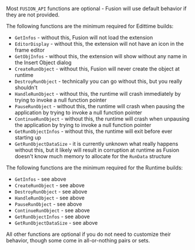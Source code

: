Most `FUSION_API` functions are optional - Fusion will use default behavior if they are not provided.

The following functions are the minimum required for Edittime builds:
* `GetInfos` - without this, Fusion will not load the extension
* `EditorDisplay` - without this, the extension will not have an icon in the frame editor
* `GetObjInfos` - without this, the extension will show without any name in the Insert Object dialog
* `CreateRunObject` - without this, Fusion will never create the object at runtime
* `DestroyRunObject` - technically you can go without this, but you really shouldn't
* `HandleRunObject` - without this, the runtime will crash immediately by trying to invoke a null function pointer
* `PauseRunObject` - without this, the runtime will crash when pausing the application by trying to invoke a null function pointer
* `ContinueRunObject` - without this, the runtime will crash when unpausing the application by trying to invoke a null function pointer
* `GetRunObjectInfos` - without this, the runtime will exit before ever starting up
* `GetRunObjectDataSize` - it is currently unknown what really happens without this, but it likely will result in corruption at runtime as Fusion doesn't know much memory to allocate for the `RunData` structure

The following functions are the minimum required for the Runtime builds:
* `GetInfos` - see above
* `CreateRunObject` - see above
* `DestroyRunObject` - see above
* `HandleRunObject` - see above
* `PauseRunObject` - see above
* `ContinueRunObject` - see above
* `GetRunObjectInfos` - see above
* `GetRunObjectDataSize` - see above

All other functions are optional if you do not need to customize their behavior, though some come in all-or-nothing pairs or sets.
